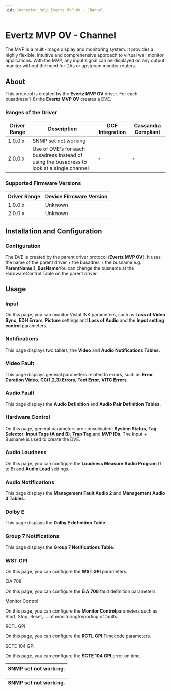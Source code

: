 ```yaml
---
uid: Connector_help_Evertz_MVP_OV_-_Channel
---
```


# Evertz MVP OV - Channel

The MVP is a multi-image display and monitoring system. It provides a highly flexible, intuitive and comprehensive approach to virtual wall monitor applications. With the MVP, any input signal can be displayed on any output monitor without the need for DAs or upstream monitor routers.

## About

This protocol is created by the **Evertz MVP OV** driver. For each busadress(1-8) the **Evertz MVP OV** creates a DVE.

### Ranges of the Driver

| **Driver Range** | **Description**                                                                            | **DCF Integration** | **Cassandra Compliant** |
|------------------|--------------------------------------------------------------------------------------------|---------------------|-------------------------|
| 1.0.0.x          | SNMP set not working                                                                       |                     |                         |
| 2.0.0.x          | Use of DVE's for each busadress instead of using the busadress to look at a single channel | \-                  | \-                      |

### Supported Firmware Versions

| **Driver Range** | **Device Firmware Version** |
|------------------|-----------------------------|
| 1.0.0.x          | Unknown                     |
| 2.0.0.x          | Unknown                     |

## Installation and Configuration

### Configuration

The DVE is created by the parent driver protocol (**Evertz MVP OV**). It uses the name of the parent driver + the busadres + the busname.e.g. **ParentName.1_BusName**You can change the busname at the HardwareControl Table on the parent driver.

## Usage

### Input

On this page, you can monitor VistaLINK parameters, such as **Loss of Video Sync**, **EDH Errors**, **Picture** settings and **Loss of Audio** and the **Input setting control** parameters.

### Notifications

This page displays two tables, the **Video** and **Audio Notifications Tables.**

### Video Fault

This page displays general parameters related to errors, such as **Error Duration Video**, **CC(1,2,3) Errors**, **Text Error**, **VITC Errors**.

### Audio Fault

This page displays the **Audio Definition** and **Audio Pair Definition** **Tables**.

### Hardware Control

On this page, general parameters are consolidated: **System Status**, **Tag Selector**, **Input Tags (A and B)**, **Trap Tag** and **MVP IDs**. The Input + Busname is used to create the DVE.

### Audio Loudness

On this page, you can configure the **Loudness Measure Audio Program** (1 to 8) and **Audio Loud** settings.

### Audio Notifications

This page displays the **Management Fault Audio 2** and **Management Audio 3** **Tables**.

### Dolby E

This page displays the **Dolby E definition** **Table**.

### Group 7 Notifications

This page displays the **Group 7 Notifications** **Table**.

### WST GPI

On this page, you can configure the **WST GPI** parameters.

EIA 708

On this page, you can configure the **EIA** **708** fault definition parameters.

Monitor Control

On this page, you can configure the **Monitor Control**parameters such as Start, Stop, Reset, ... of monitoring/reporting of faults.

RCTL GPI

On this page, you can configure the **RCTL** **GPI** Timecode parameters.

SCTE 104 GPI

On this page, you can configure the **SCTE 104** **GPI** error on time.

| SNMP set not working. |
|-----------------------|

| SNMP set not working. |
|-----------------------|

